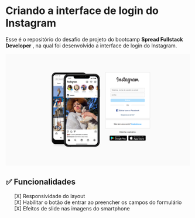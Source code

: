 # Criando a interface de login do Instagram

Esse é o repositório do desafio de projeto do bootcamp **Spread Fullstack Developer** , na qual foi desenvolvido a interface de login do Instagram.

![Interface de login Instagram!](images/preview-login-instagram.png "Interface de login Instagram")

## ✅ Funcionalidades

<ul style="list-style: none;"> 
    <li>[X] Responsividade do layout</li>
    <li>[X] Habilitar o botão de entrar ao preencher os campos do formulário</li>
    <li>[X] Efeitos de slide nas imagens do smartphone</li>
</ul>